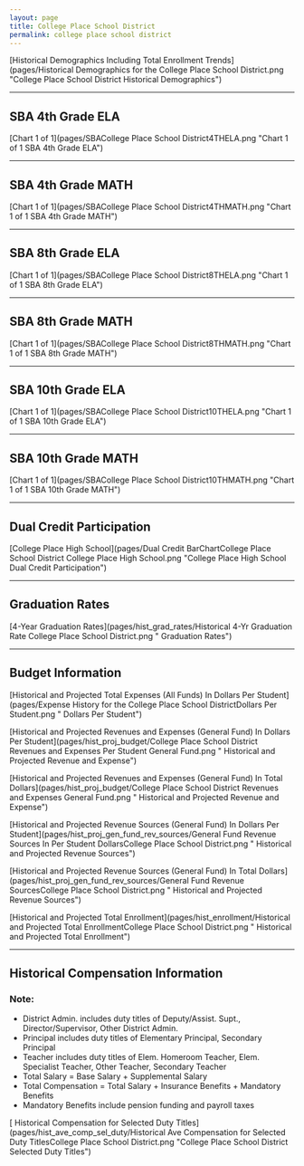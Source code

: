 ```yaml
---
layout: page
title: College Place School District
permalink: college place school district
---
```



[Historical Demographics Including Total Enrollment Trends](pages/Historical Demographics for the College Place School District.png "College Place School District Historical Demographics")

___

## SBA 4th Grade ELA

[Chart 1 of 1](pages/SBACollege Place School District4THELA.png "Chart 1 of 1 SBA 4th Grade ELA")


___

## SBA 4th Grade MATH

[Chart 1 of 1](pages/SBACollege Place School District4THMATH.png "Chart 1 of 1 SBA 4th Grade MATH")


___

## SBA 8th Grade ELA

[Chart 1 of 1](pages/SBACollege Place School District8THELA.png "Chart 1 of 1 SBA 8th Grade ELA")


___

## SBA 8th Grade MATH

[Chart 1 of 1](pages/SBACollege Place School District8THMATH.png "Chart 1 of 1 SBA 8th Grade MATH")


___

## SBA 10th Grade ELA

[Chart 1 of 1](pages/SBACollege Place School District10THELA.png "Chart 1 of 1 SBA 10th Grade ELA")


___

## SBA 10th Grade MATH

[Chart 1 of 1](pages/SBACollege Place School District10THMATH.png "Chart 1 of 1 SBA 10th Grade MATH")


___

## Dual Credit Participation

[College Place High School](pages/Dual Credit BarChartCollege Place School District College Place High School.png "College Place High School Dual Credit Participation")


___

## Graduation Rates

[4-Year Graduation Rates](pages/hist_grad_rates/Historical 4-Yr Graduation Rate College Place School District.png " Graduation Rates")


___

## Budget Information

[Historical and Projected Total Expenses (All Funds) In Dollars Per Student](pages/Expense History for the College Place School DistrictDollars Per Student.png " Dollars Per Student")

[Historical and Projected Revenues and Expenses (General Fund) In Dollars Per Student](pages/hist_proj_budget/College Place School District Revenues and Expenses Per Student General Fund.png " Historical and Projected Revenue and Expense")

[Historical and Projected Revenues and Expenses (General Fund) In Total Dollars](pages/hist_proj_budget/College Place School District Revenues and Expenses General Fund.png " Historical and Projected Revenue and Expense")

[Historical and Projected Revenue Sources (General Fund) In Dollars Per Student](pages/hist_proj_gen_fund_rev_sources/General Fund Revenue Sources In Per Student DollarsCollege Place School District.png " Historical and Projected Revenue Sources")

[Historical and Projected Revenue Sources (General Fund) In Total Dollars](pages/hist_proj_gen_fund_rev_sources/General Fund Revenue SourcesCollege Place School District.png " Historical and Projected Revenue Sources")

[Historical and Projected Total Enrollment](pages/hist_enrollment/Historical and Projected Total EnrollmentCollege Place School District.png " Historical and Projected Total Enrollment")


___

## Historical Compensation Information
### Note:
- District Admin. includes duty titles of Deputy/Assist. Supt., Director/Supervisor, Other District Admin.
- Principal includes duty titles of Elementary Principal, Secondary Principal
- Teacher includes duty titles of Elem. Homeroom Teacher, Elem. Specialist Teacher, Other Teacher, Secondary Teacher
- Total Salary = Base Salary + Supplemental Salary
- Total Compensation = Total Salary + Insurance Benefits + Mandatory Benefits
- Mandatory Benefits include pension funding and payroll taxes

[ Historical Compensation for Selected Duty Titles](pages/hist_ave_comp_sel_duty/Historical Ave Compensation for Selected Duty TitlesCollege Place School District.png "College Place School District Selected Duty Titles")

